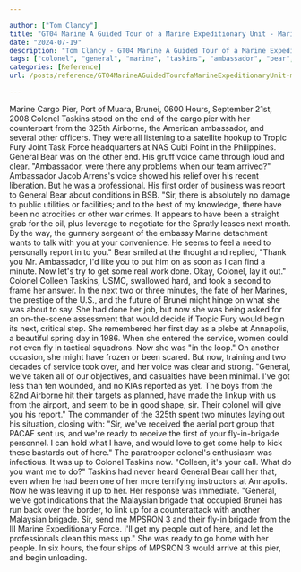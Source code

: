 ```yaml
---

author: ["Tom Clancy"]
title: "GT04 Marine A Guided Tour of a Marine Expeditionary Unit - Marine_split_226.html"
date: "2024-07-19"
description: "Tom Clancy - GT04 Marine A Guided Tour of a Marine Expeditionary Unit"
tags: ["colonel", "general", "marine", "taskins", "ambassador", "bear", "sir", "would", "pier", "brunei", "voice", "first", "report", "next", "minute", "get", "two", "brigade", "cargo", "port", "hour", "end", "airborne", "tropic", "fury"]
categories: [Reference]
url: /posts/reference/GT04MarineAGuidedTourofaMarineExpeditionaryUnit-marinesplit226html

---
```



Marine
Cargo Pier, Port of Muara, Brunei, 0600 Hours, September 21st, 2008
Colonel Taskins stood on the end of the cargo pier with her counterpart from the 325th Airborne, the American ambassador, and several other officers. They were all listening to a satellite hookup to Tropic Fury Joint Task Force headquarters at NAS Cubi Point in the Philippines. General Bear was on the other end. His gruff voice came through loud and clear.
"Ambassador, were there any problems when our team arrived?"
Ambassador Jacob Arrens's voice showed his relief over his recent liberation. But he was a professional. His first order of business was report to General Bear about conditions in BSB.
"Sir, there is absolutely no damage to public utilities or facilities; and to the best of my knowledge, there have been no atrocities or other war crimes. It appears to have been a straight grab for the oil, plus leverage to negotiate for the Spratly leases next month. By the way, the gunnery sergeant of the embassy Marine detachment wants to talk with you at your convenience. He seems to feel a need to personally report in to you."
Bear smiled at the thought and replied, "Thank you Mr. Ambassador, I'd like you to put him on as soon as I can find a minute. Now let's try to get some real work done. Okay, Colonel, lay it out."
Colonel Colleen Taskins, USMC, swallowed hard, and took a second to frame her answer. In the next two or three minutes, the fate of her Marines, the prestige of the U.S., and the future of Brunei might hinge on what she was about to say. She had done her job, but now she was being asked for an on-the-scene assessment that would decide if Tropic Fury would begin its next, critical step. She remembered her first day as a plebe at Annapolis, a beautiful spring day in 1986. When she entered the service, women could not even fly in tactical squadrons. Now she was "in the loop." On another occasion, she might have frozen or been scared. But now, training and two decades of service took over, and her voice was clear and strong.
"General, we've taken all of our objectives, and casualties have been minimal. I've got less than ten wounded, and no KIAs reported as yet. The boys from the 82nd Airborne hit their targets as planned, have made the linkup with us from the airport, and seem to be in good shape, sir. Their colonel will give you his report."
The commander of the 325th spent two minutes laying out his situation, closing with: "Sir, we've received the aerial port group that PACAF sent us, and we're ready to receive the first of your fly-in-brigade personnel. I can hold what I have, and would love to get some help to kick these bastards out of here." The paratrooper colonel's enthusiasm was infectious. It was up to Colonel Taskins now.
"Colleen, it's your call. What do you want me to do?" Taskins had never heard General Bear call her that, even when he had been one of her more terrifying instructors at Annapolis. Now he was leaving it up to her.
Her response was immediate. "General, we've got indications that the Malaysian brigade that occupied Brunei has run back over the border, to link up for a counterattack with another Malaysian brigade. Sir, send me MPSRON 3 and their fly-in brigade from the III Marine Expeditionary Force. I'll get my people out of here, and let the professionals clean this mess up." She was ready to go home with her people. In six hours, the four ships of MPSRON 3 would arrive at this pier, and begin unloading.
